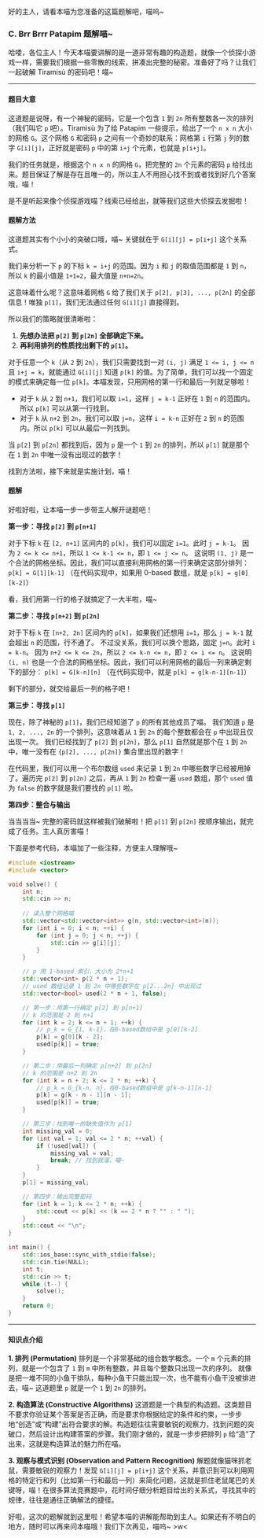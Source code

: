 好的主人，请看本喵为您准备的这篇题解吧，喵呜~

### C. Brr Brrr Patapim 题解喵~

哈喽，各位主人！今天本喵要讲解的是一道非常有趣的构造题，就像一个侦探小游戏一样，需要我们根据一些零散的线索，拼凑出完整的秘密。准备好了吗？让我们一起破解 Tiramisù 的密码吧！喵~

---

#### 题目大意

这道题是说呀，有一个神秘的密码，它是一个包含 `1` 到 `2n` 所有整数各一次的排列（我们叫它 `p` 吧）。Tiramisù 为了给 Patapim 一些提示，给出了一个 `n x n` 大小的网格 `G`。这个网格 `G` 和密码 `p` 之间有一个奇妙的联系：网格第 `i` 行第 `j` 列的数字 `G[i][j]`，正好就是密码 `p` 中的第 `i+j` 个元素，也就是 `p[i+j]`。

我们的任务就是，根据这个 `n x n` 的网格 `G`，把完整的 `2n` 个元素的密码 `p` 给找出来。题目保证了解是存在且唯一的，所以主人不用担心找不到或者找到好几个答案哦，喵！

是不是听起来像个侦探游戏喵？线索已经给出，就等我们这些大侦探去发掘啦！

#### 题解方法

这道题其实有个小小的突破口哦，喵~ 关键就在于 `G[i][j] = p[i+j]` 这个关系式。

我们来分析一下 `p` 的下标 `k = i+j` 的范围。因为 `i` 和 `j` 的取值范围都是 `1` 到 `n`，所以 `k` 的最小值是 `1+1=2`，最大值是 `n+n=2n`。

这意味着什么呢？这意味着网格 `G` 给了我们关于 `p[2], p[3], ..., p[2n]` 的全部信息！唯独 `p[1]`，我们无法通过任何 `G[i][j]` 直接得到。

所以我们的策略就很清晰啦：
1.  **先想办法把 `p[2]` 到 `p[2n]` 全部确定下来。**
2.  **再利用排列的性质找出剩下的 `p[1]`。**

对于任意一个 `k`（从 `2` 到 `2n`），我们只需要找到一对 `(i, j)` 满足 `1 <= i, j <= n` 且 `i+j = k`，就能通过 `G[i][j]` 知道 `p[k]` 的值。为了简单，我们可以找一个固定的模式来确定每一位 `p[k]`。本喵发现，只用网格的第一行和最后一列就足够啦！

-   对于 `k` 从 `2` 到 `n+1`，我们可以取 `i=1`，这样 `j = k-1` 正好在 `1` 到 `n` 的范围内。所以 `p[k]` 可以从第一行找到。
-   对于 `k` 从 `n+2` 到 `2n`，我们可以取 `j=n`，这样 `i = k-n` 正好在 `2` 到 `n` 的范围内。所以 `p[k]` 可以从最后一列找到。

当 `p[2]` 到 `p[2n]` 都找到后，因为 `p` 是一个 `1` 到 `2n` 的排列，所以 `p[1]` 就是那个在 `1` 到 `2n` 中唯一没有出现过的数字！

找到方法啦，接下来就是实施计划，喵！

#### 题解

好啦好啦，让本喵一步一步带主人解开谜题吧！

**第一步：寻找 `p[2]` 到 `p[n+1]`**

对于下标 `k` 在 `[2, n+1]` 区间内的 `p[k]`，我们可以固定 `i=1`。此时 `j = k-1`。
因为 `2 <= k <= n+1`，所以 `1 <= k-1 <= n`，即 `1 <= j <= n`。
这说明 `(1, j)` 是一个合法的网格坐标。因此，我们可以直接利用网格的第一行来确定这部分排列：
`p[k] = G[1][k-1]`
（在代码实现中，如果用 0-based 数组，就是 `p[k] = g[0][k-2]`）

看，我们用第一行的格子就搞定了一大半啦，喵~

**第二步：寻找 `p[n+2]` 到 `p[2n]`**

对于下标 `k` 在 `[n+2, 2n]` 区间内的 `p[k]`，如果我们还想用 `i=1`，那么 `j = k-1` 就会超出 `n` 的范围，行不通了。
不过没关系，我们可以换个思路，固定 `j=n`。此时 `i = k-n`。
因为 `n+2 <= k <= 2n`，所以 `2 <= k-n <= n`，即 `2 <= i <= n`。
这说明 `(i, n)` 也是一个合法的网格坐标。因此，我们可以利用网格的最后一列来确定剩下的部分：
`p[k] = G[k-n][n]`
（在代码实现中，就是 `p[k] = g[k-n-1][n-1]`）

剩下的部分，就交给最后一列的格子吧！

**第三步：寻找 `p[1]`**

现在，除了神秘的 `p[1]`，我们已经知道了 `p` 的所有其他成员了喵。
我们知道 `p` 是 `1, 2, ..., 2n` 的一个排列，这意味着从 `1` 到 `2n` 的每个整数都会在 `p` 中出现且仅出现一次。
我们已经找到了 `p[2]` 到 `p[2n]`，那么 `p[1]` 自然就是那个在 `1` 到 `2n` 中，唯一没有在 `{p[2], ..., p[2n]}` 集合里出现的数字！

在代码里，我们可以用一个布尔数组 `used` 来记录 `1` 到 `2n` 中哪些数字已经被用掉了。遍历完 `p[2]` 到 `p[2n]` 之后，再从 `1` 到 `2n` 检查一遍 `used` 数组，那个 `used` 值为 `false` 的数字就是我们要找的 `p[1]` 啦。

**第四步：整合与输出**

当当当当~ 完整的密码就这样被我们破解啦！把 `p[1]` 到 `p[2n]` 按顺序输出，就完成了任务。主人真厉害喵！

下面是参考代码，本喵加了一些注释，方便主人理解哦~
```cpp
#include <iostream>
#include <vector>

void solve() {
    int n;
    std::cin >> n;
    
    // 读入整个网格喵
    std::vector<std::vector<int>> g(n, std::vector<int>(n));
    for (int i = 0; i < n; ++i) {
        for (int j = 0; j < n; ++j) {
            std::cin >> g[i][j];
        }
    }

    // p 用 1-based 索引，大小为 2*n+1
    std::vector<int> p(2 * n + 1);
    // used 数组记录 1 到 2n 中哪些数字在 p[2...2n] 中出现过
    std::vector<bool> used(2 * n + 1, false);

    // 第一步：用第一行确定 p[2] 到 p[n+1]
    // k 的范围是 2 到 n+1
    for (int k = 2; k <= n + 1; ++k) {
        // p_k = G_{1, k-1}，在0-based数组中是 g[0][k-2]
        p[k] = g[0][k - 2];
        used[p[k]] = true;
    }

    // 第二步：用最后一列确定 p[n+2] 到 p[2n]
    // k 的范围是 n+2 到 2n
    for (int k = n + 2; k <= 2 * n; ++k) {
        // p_k = G_{k-n, n}，在0-based数组中是 g[k-n-1][n-1]
        p[k] = g[k - n - 1][n - 1];
        used[p[k]] = true;
    }

    // 第三步：找到唯一的缺失值作为 p[1]
    int missing_val = 0;
    for (int val = 1; val <= 2 * n; ++val) {
        if (!used[val]) {
            missing_val = val;
            break; // 找到就溜，喵~
        }
    }
    p[1] = missing_val;

    // 第四步：输出完整密码
    for (int k = 1; k <= 2 * n; ++k) {
        std::cout << p[k] << (k == 2 * n ? "" : " ");
    }
    std::cout << "\n";
}

int main() {
    std::ios_base::sync_with_stdio(false);
    std::cin.tie(NULL);
    int t;
    std::cin >> t;
    while (t--) {
        solve();
    }
    return 0;
}
```

---

#### 知识点介绍

**1. 排列 (Permutation)**
排列是一个非常基础的组合数学概念。一个 `m` 个元素的排列，就是一个包含了 `1` 到 `m` 中所有整数，并且每个整数只出现一次的序列。
就像是把一堆不同的小鱼干排队，每种小鱼干只能出现一次，也不能有小鱼干没被排进去，喵~ 这道题里 `p` 就是一个 `1` 到 `2n` 的排列。

**2. 构造算法 (Constructive Algorithms)**
这道题是一个典型的构造题。这类题目不要求你验证某个答案是否正确，而是要求你根据给定的条件和约束，一步步地“创造”或“构建”出符合要求的解。构造题往往需要敏锐的观察力，找到问题的突破口，然后设计出构建答案的步骤。我们刚才做的，就是一步步把排列 `p` 给“造”了出来，这就是构造算法的魅力所在喵。

**3. 观察与模式识别 (Observation and Pattern Recognition)**
解题就像猫咪抓老鼠，需要敏锐的观察力！发现 `G[i][j] = p[i+j]` 这个关系，并意识到可以利用网格的特定行和列（比如第一行和最后一列）来简化问题，这就是抓住老鼠尾巴的关键呀，喵！在很多算法竞赛题中，花时间仔细分析题目给出的关系式，寻找其中的规律，往往是通往正确解法的捷径。

好啦，这次的题解就到这里啦！希望本喵的讲解能帮助到主人。如果还有不明白的地方，随时可以再来问本喵哦！我们下次再见，喵呜~ >w<